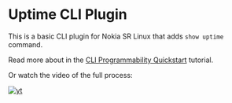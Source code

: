 # Uptime CLI Plugin

This is a basic CLI plugin for Nokia SR Linux that adds `show uptime` command.

Read more about in the [CLI Programmability Quickstart](https://learn.srlinux.dev/cli/plugins/getting-started/) tutorial.

Or watch the video of the full process:

[![yt](https://gitlab.com/rdodin/pics/-/wikis/uploads/668a4f2ccf56988bf6ee8b0d591dc884/netrel017-cli-show-uptime-yt.jpg)](https://www.youtube.com/watch?v=NtBnldprxLE)
